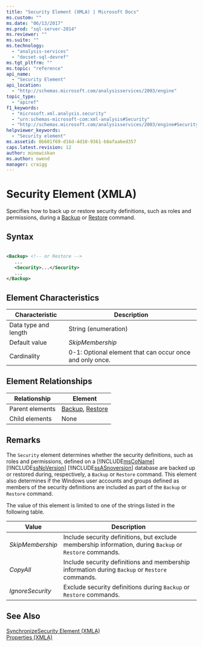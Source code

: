 ```yaml
---
title: "Security Element (XMLA) | Microsoft Docs"
ms.custom: ""
ms.date: "06/13/2017"
ms.prod: "sql-server-2014"
ms.reviewer: ""
ms.suite: ""
ms.technology: 
  - "analysis-services"
  - "docset-sql-devref"
ms.tgt_pltfrm: ""
ms.topic: "reference"
api_name: 
  - "Security Element"
api_location: 
  - "http://schemas.microsoft.com/analysisservices/2003/engine"
topic_type: 
  - "apiref"
f1_keywords: 
  - "microsoft.xml.analysis.security"
  - "urn:schemas-microsoft-com:xml-analysis#Security"
  - "http://schemas.microsoft.com/analysisservices/2003/engine#Security"
helpviewer_keywords: 
  - "Security element"
ms.assetid: 0b601f69-d16d-4d10-9361-b8afaa6ed357
caps.latest.revision: 12
author: minewiskan
ms.author: owend
manager: craigg
---
```

# Security Element (XMLA)
  Specifies how to back up or restore security definitions, such as roles and permissions, during a [Backup](../xml-elements-commands/backup-element-xmla.md) or [Restore](../xml-elements-commands/restore-element-xmla.md) command.  
  
## Syntax  
  
```xml  
  
<Backup> <!-- or Restore -->  
   ...  
   <Security>...</Security>  
   ...  
</Backup>  
```  
  
## Element Characteristics  
  
|Characteristic|Description|  
|--------------------|-----------------|  
|Data type and length|String (enumeration)|  
|Default value|*SkipMembership*|  
|Cardinality|0-1: Optional element that can occur once and only once.|  
  
## Element Relationships  
  
|Relationship|Element|  
|------------------|-------------|  
|Parent elements|[Backup](../xml-elements-commands/backup-element-xmla.md), [Restore](../xml-elements-commands/restore-element-xmla.md)|  
|Child elements|None|  
  
## Remarks  
 The `Security` element determines whether the security definitions, such as roles and permissions, defined on a [!INCLUDE[msCoName](../../../includes/msconame-md.md)] [!INCLUDE[ssNoVersion](../../../includes/ssnoversion-md.md)] [!INCLUDE[ssASnoversion](../../../includes/ssasnoversion-md.md)] database are backed up or restored during, respectively, a `Backup` or `Restore` command. This element also determines if the Windows user accounts and groups defined as members of the security definitions are included as part of the `Backup` or `Restore` command.  
  
 The value of this element is limited to one of the strings listed in the following table.  
  
|Value|Description|  
|-----------|-----------------|  
|*SkipMembership*|Include security definitions, but exclude membership information, during `Backup` or `Restore` commands.|  
|*CopyAll*|Include security definitions and membership information during `Backup` or `Restore` commands.|  
|*IgnoreSecurity*|Exclude security definitions during `Backup` or `Restore` commands.|  
  
## See Also  
 [SynchronizeSecurity Element &#40;XMLA&#41;](security-element-xmla.md)   
 [Properties &#40;XMLA&#41;](xml-elements-properties.md)  
  
  

